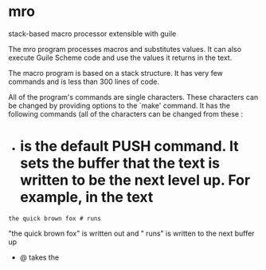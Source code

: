 # mro
stack-based macro processor extensible with guile

The mro program processes macros and substitutes values.  It can also execute Guile Scheme code and use the values it returns in the text.

The macro program is based on a stack structure.  It has very few commands and is less than 300 lines of code.

All of the program's commands are single characters.  These characters can be changed by providing options to the `make' command. It has the following commands (all of the characters can be changed from these :

- # is the default PUSH command.  It sets the buffer that the text is written to be the next level up.  For example, in the text

` the quick brown fox # runs `

"the quick brown fox" is written out and " runs" is written to the next buffer up

- @ takes the

